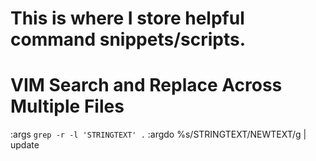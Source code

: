 # This is where I store helpful command snippets/scripts.

# VIM Search and Replace Across Multiple Files
:args `grep -r -l 'STRINGTEXT' .`
:argdo %s/STRINGTEXT/NEWTEXT/g | update
